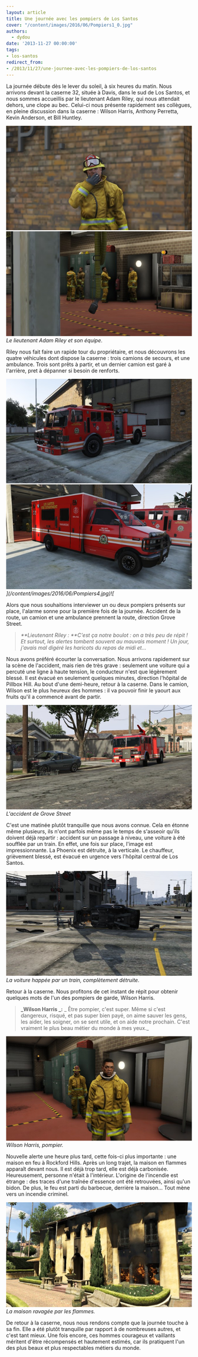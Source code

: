 ```yaml
---
layout: article
title: Une journée avec les pompiers de Los Santos
cover: "/content/images/2016/06/Pompiers1_0.jpg"
authors:
  - dydou
date: '2013-11-27 00:00:00'
tags:
- los-santos
redirect_from:
- /2013/11/27/une-journee-avec-les-pompiers-de-los-santos
---
```


La journée débute dès le lever du soleil, à six heures du matin. Nous arrivons devant la caserne 32, située à Davis, dans le sud de Los Santos, et nous sommes accueillis par le lieutenant Adam Riley, qui nous attendait dehors, une clope au bec. Celui-ci nous présente rapidement ses collègues, en pleine discussion dans la caserne : Wilson Harris, Anthony Perretta, Kevin Anderson, et Bill Huntley.

![](/content/images/2016/06/Pompiers5.jpg)[![](/content/images/2016/06/Pompiers8.jpg)](/content/images/2016/06/Pompiers8.jpg)
_Le lieutenant Adam Riley et son équipe_.

Riley nous fait faire un rapide tour du propriétaire, et nous découvrons les quatre véhicules dont dispose la caserne : trois camions de secours, et une ambulance. Trois sont prêts à partir, et un dernier camion est garé à l'arrière, pret à dépanner si besoin de renforts.

![](/content/images/2016/06/Pompiers4.jpg)![](/content/images/2016/06/Pompiers3.jpg)
_](/content/images/2016/06/Pompiers4.jpg)![_

Alors que nous souhaitions interviewer un ou deux pompiers présents sur place, l'alarme sonne pour la première fois de la journée. Accident de la route, un camion et une ambulance prennent la route, direction Grove Street.

> _\*\*Lieutenant Riley : \*\*C'est ça notre boulot : on a très peu de répit ! Et surtout, les alertes tombent souvent au mauvais moment ! Un jour, j'avais mal digéré les haricots du repas de midi et..._

Nous avons préféré écourter la conversation. Nous arrivons rapidement sur la scène de l'accident, mais rien de très grave : seulement une voiture qui a percuté une ligne à haute tension, le conducteur n'est que légèrement blessé. Il est évacué en seulement quelques minutes, direction l'hôpital de Pillbox Hill. Au bout d'une demi-heure, retour à la caserne. Dans le camion, Wilson est le plus heureux des hommes : il va pouvoir finir le yaourt aux fruits qu'il a commencé avant de partir.

![](/content/images/2016/06/Pompiers10.jpg)
_L'accident de Grove Street_

C'est une matinée plutôt tranquille que nous avons connue. Cela en étonne même plusieurs, ils n'ont parfois même pas le temps de s'asseoir qu'ils doivent déjà repartir : accident sur un passage à niveau, une voiture à été soufflée par un train. En effet, une fois sur place, l'image est impressionnante. La Phoenix est détruite, à la verticale. Le chauffeur, grièvement blessé, est évacué en urgence vers l'hôpital central de Los Santos.

![](/content/images/2016/06/Pompiers11.jpg)
_La voiture happée par un train, complètement détruite._

Retour à la caserne. Nous profitons de cet instant de répit pour obtenir quelques mots de l'un des pompiers de garde, Wilson Harris.

> **\_Wilson Harris \_:** \_ Être pompier, c'est super. Même si c'est dangereux, risqué, et pas super bien payé, on aime sauver les gens, les aider, les soigner, on se sent utile, et on aide notre prochain. C'est vraiment le plus beau métier du monde à mes yeux.\_

![](/content/images/2016/06/Pompiers9.jpg)
_Wilson Harris, pompier._

Nouvelle alerte une heure plus tard, cette fois-ci plus importante : une maison en feu à Rockford Hills. Après un long trajet, la maison en flammes apparaît devant nous. Il est déjà trop tard, elle est déjà carbonisée. Heureusement, personne n'était à l'intérieur. L'origine de l'incendie est étrange : des traces d'une traînée d'essence ont été retrouvées, ainsi qu'un bidon. De plus, le feu est parti du barbecue, derrière la maison... Tout mène vers un incendie criminel.

![](/content/images/2016/06/Pompiers12.jpg)
_La maison ravagée par les flammes._

De retour à la caserne, nous nous rendons compte que la journée touche à sa fin. Elle a été plutôt tranquille par rapport à de nombreuses autres, et c'est tant mieux. Une fois encore, ces hommes courageux et vaillants méritent d'être récompensés et hautement estimés, car ils pratiquent l'un des plus beaux et plus respectables métiers du monde.